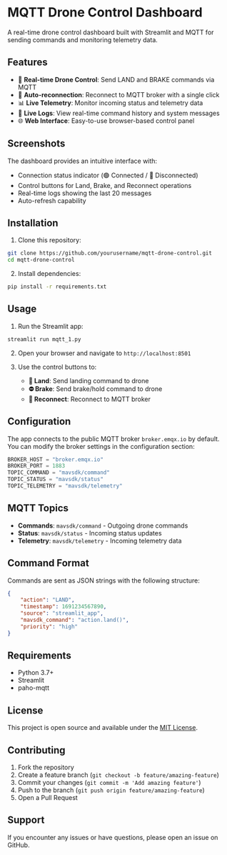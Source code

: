 # MQTT Drone Control Dashboard

A real-time drone control dashboard built with Streamlit and MQTT for sending commands and monitoring telemetry data.

## Features

- 🚁 **Real-time Drone Control**: Send LAND and BRAKE commands via MQTT
- 🔄 **Auto-reconnection**: Reconnect to MQTT broker with a single click
- 📊 **Live Telemetry**: Monitor incoming status and telemetry data
- 📝 **Live Logs**: View real-time command history and system messages
- 🌐 **Web Interface**: Easy-to-use browser-based control panel

## Screenshots

The dashboard provides an intuitive interface with:
- Connection status indicator (🟢 Connected / 🔴 Disconnected)
- Control buttons for Land, Brake, and Reconnect operations
- Real-time logs showing the last 20 messages
- Auto-refresh capability

## Installation

1. Clone this repository:
```bash
git clone https://github.com/yourusername/mqtt-drone-control.git
cd mqtt-drone-control
```

2. Install dependencies:
```bash
pip install -r requirements.txt
```

## Usage

1. Run the Streamlit app:
```bash
streamlit run mqtt_1.py
```

2. Open your browser and navigate to `http://localhost:8501`

3. Use the control buttons to:
   - **🛬 Land**: Send landing command to drone
   - **⛔ Brake**: Send brake/hold command to drone
   - **🔄 Reconnect**: Reconnect to MQTT broker

## Configuration

The app connects to the public MQTT broker `broker.emqx.io` by default. You can modify the broker settings in the configuration section:

```python
BROKER_HOST = "broker.emqx.io"
BROKER_PORT = 1883
TOPIC_COMMAND = "mavsdk/command"
TOPIC_STATUS = "mavsdk/status"
TOPIC_TELEMETRY = "mavsdk/telemetry"
```

## MQTT Topics

- **Commands**: `mavsdk/command` - Outgoing drone commands
- **Status**: `mavsdk/status` - Incoming status updates
- **Telemetry**: `mavsdk/telemetry` - Incoming telemetry data

## Command Format

Commands are sent as JSON strings with the following structure:
```json
{
    "action": "LAND",
    "timestamp": 1691234567890,
    "source": "streamlit_app",
    "mavsdk_command": "action.land()",
    "priority": "high"
}
```

## Requirements

- Python 3.7+
- Streamlit
- paho-mqtt

## License

This project is open source and available under the [MIT License](LICENSE).

## Contributing

1. Fork the repository
2. Create a feature branch (`git checkout -b feature/amazing-feature`)
3. Commit your changes (`git commit -m 'Add amazing feature'`)
4. Push to the branch (`git push origin feature/amazing-feature`)
5. Open a Pull Request

## Support

If you encounter any issues or have questions, please open an issue on GitHub.
